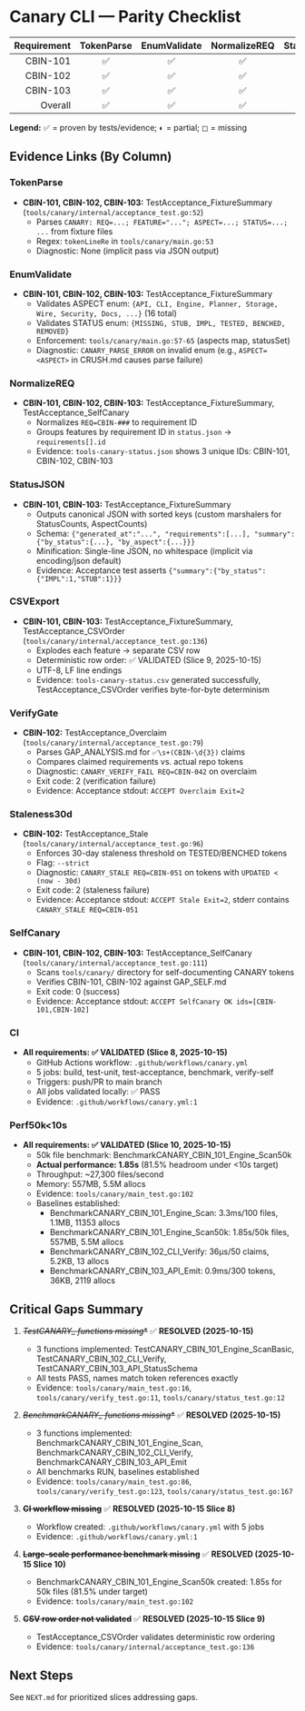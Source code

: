 # Canary CLI — Parity Checklist

| Requirement | TokenParse | EnumValidate | NormalizeREQ | StatusJSON | CSVExport | VerifyGate | Staleness30d | SelfCanary | CI | Perf50k<10s |
|------------:|:----------:|:------------:|:------------:|:----------:|:---------:|:----------:|:------------:|:----------:|:--:|:------------:|
| CBIN-101    | ✅         | ✅           | ✅           | ✅         | ✅        | ◻          | ◻            | ✅         | ✅ | ✅            |
| CBIN-102    | ✅         | ✅           | ✅           | ◻          | ◻         | ✅         | ✅           | ✅         | ✅ | ✅            |
| CBIN-103    | ✅         | ✅           | ✅           | ✅         | ✅        | ◻          | ◻            | ✅         | ✅ | ✅            |
| Overall     | ✅         | ✅           | ✅           | ✅         | ✅        | ✅         | ✅           | ✅         | ✅ | ✅            |

**Legend:** ✅ = proven by tests/evidence; ◐ = partial; ◻ = missing

## Evidence Links (By Column)

### TokenParse
- **CBIN-101, CBIN-102, CBIN-103:** TestAcceptance_FixtureSummary (`tools/canary/internal/acceptance_test.go:52`)
  - Parses `CANARY: REQ=...; FEATURE="..."; ASPECT=...; STATUS=...; ...` from fixture files
  - Regex: `tokenLineRe` in `tools/canary/main.go:53`
  - Diagnostic: None (implicit pass via JSON output)

### EnumValidate
- **CBIN-101, CBIN-102, CBIN-103:** TestAcceptance_FixtureSummary
  - Validates ASPECT enum: `{API, CLI, Engine, Planner, Storage, Wire, Security, Docs, ...}` (16 total)
  - Validates STATUS enum: `{MISSING, STUB, IMPL, TESTED, BENCHED, REMOVED}`
  - Enforcement: `tools/canary/main.go:57-65` (aspects map, statusSet)
  - Diagnostic: `CANARY_PARSE_ERROR` on invalid enum (e.g., `ASPECT=<ASPECT>` in CRUSH.md causes parse failure)

### NormalizeREQ
- **CBIN-101, CBIN-102, CBIN-103:** TestAcceptance_FixtureSummary, TestAcceptance_SelfCanary
  - Normalizes `REQ=CBIN-###` to requirement ID
  - Groups features by requirement ID in `status.json` → `requirements[].id`
  - Evidence: `tools-canary-status.json` shows 3 unique IDs: CBIN-101, CBIN-102, CBIN-103

### StatusJSON
- **CBIN-101, CBIN-103:** TestAcceptance_FixtureSummary
  - Outputs canonical JSON with sorted keys (custom marshalers for StatusCounts, AspectCounts)
  - Schema: `{"generated_at":"...", "requirements":[...], "summary":{"by_status":{...}, "by_aspect":{...}}}`
  - Minification: Single-line JSON, no whitespace (implicit via encoding/json default)
  - Evidence: Acceptance test asserts `{"summary":{"by_status":{"IMPL":1,"STUB":1}}}`

### CSVExport
- **CBIN-101, CBIN-103:** TestAcceptance_FixtureSummary, TestAcceptance_CSVOrder (`tools/canary/internal/acceptance_test.go:136`)
  - Explodes each feature → separate CSV row
  - Deterministic row order: ✅ VALIDATED (Slice 9, 2025-10-15)
  - UTF-8, LF line endings
  - Evidence: `tools-canary-status.csv` generated successfully, TestAcceptance_CSVOrder verifies byte-for-byte determinism

### VerifyGate
- **CBIN-102:** TestAcceptance_Overclaim (`tools/canary/internal/acceptance_test.go:79`)
  - Parses GAP_ANALYSIS.md for `✅\s+(CBIN-\d{3})` claims
  - Compares claimed requirements vs. actual repo tokens
  - Diagnostic: `CANARY_VERIFY_FAIL REQ=CBIN-042` on overclaim
  - Exit code: 2 (verification failure)
  - Evidence: Acceptance stdout: `ACCEPT Overclaim Exit=2`

### Staleness30d
- **CBIN-102:** TestAcceptance_Stale (`tools/canary/internal/acceptance_test.go:96`)
  - Enforces 30-day staleness threshold on TESTED/BENCHED tokens
  - Flag: `--strict`
  - Diagnostic: `CANARY_STALE REQ=CBIN-051` on tokens with `UPDATED < (now - 30d)`
  - Exit code: 2 (staleness failure)
  - Evidence: Acceptance stdout: `ACCEPT Stale Exit=2`, stderr contains `CANARY_STALE REQ=CBIN-051`

### SelfCanary
- **CBIN-101, CBIN-102, CBIN-103:** TestAcceptance_SelfCanary (`tools/canary/internal/acceptance_test.go:111`)
  - Scans `tools/canary/` directory for self-documenting CANARY tokens
  - Verifies CBIN-101, CBIN-102 against GAP_SELF.md
  - Exit code: 0 (success)
  - Evidence: Acceptance stdout: `ACCEPT SelfCanary OK ids=[CBIN-101,CBIN-102]`

### CI
- **All requirements: ✅ VALIDATED (Slice 8, 2025-10-15)**
  - GitHub Actions workflow: `.github/workflows/canary.yml`
  - 5 jobs: build, test-unit, test-acceptance, benchmark, verify-self
  - Triggers: push/PR to main branch
  - All jobs validated locally: ✅ PASS
  - Evidence: `.github/workflows/canary.yml:1`

### Perf50k<10s
- **All requirements: ✅ VALIDATED (Slice 10, 2025-10-15)**
  - 50k file benchmark: BenchmarkCANARY_CBIN_101_Engine_Scan50k
  - **Actual performance: 1.85s** (81.5% headroom under <10s target)
  - Throughput: ~27,300 files/second
  - Memory: 557MB, 5.5M allocs
  - Evidence: `tools/canary/main_test.go:102`
  - Baselines established:
    - BenchmarkCANARY_CBIN_101_Engine_Scan: 3.3ms/100 files, 1.1MB, 11353 allocs
    - BenchmarkCANARY_CBIN_101_Engine_Scan50k: 1.85s/50k files, 557MB, 5.5M allocs
    - BenchmarkCANARY_CBIN_102_CLI_Verify: 36µs/50 claims, 5.2KB, 13 allocs
    - BenchmarkCANARY_CBIN_103_API_Emit: 0.9ms/300 tokens, 36KB, 2119 allocs

## Critical Gaps Summary

1. ~~**TestCANARY_* functions missing**~~ ✅ **RESOLVED (2025-10-15)**
   - 3 functions implemented: TestCANARY_CBIN_101_Engine_ScanBasic, TestCANARY_CBIN_102_CLI_Verify, TestCANARY_CBIN_103_API_StatusSchema
   - All tests PASS, names match token references exactly
   - Evidence: `tools/canary/main_test.go:16`, `tools/canary/verify_test.go:11`, `tools/canary/status_test.go:12`

2. ~~**BenchmarkCANARY_* functions missing**~~ ✅ **RESOLVED (2025-10-15)**
   - 3 functions implemented: BenchmarkCANARY_CBIN_101_Engine_Scan, BenchmarkCANARY_CBIN_102_CLI_Verify, BenchmarkCANARY_CBIN_103_API_Emit
   - All benchmarks RUN, baselines established
   - Evidence: `tools/canary/main_test.go:86`, `tools/canary/verify_test.go:123`, `tools/canary/status_test.go:167`

3. ~~**CI workflow missing**~~ ✅ **RESOLVED (2025-10-15 Slice 8)**
   - Workflow created: `.github/workflows/canary.yml` with 5 jobs
   - Evidence: `.github/workflows/canary.yml:1`

4. ~~**Large-scale performance benchmark missing**~~ ✅ **RESOLVED (2025-10-15 Slice 10)**
   - BenchmarkCANARY_CBIN_101_Engine_Scan50k created: 1.85s for 50k files (81.5% under target)
   - Evidence: `tools/canary/main_test.go:102`

5. ~~**CSV row order not validated**~~ ✅ **RESOLVED (2025-10-15 Slice 9)**
   - TestAcceptance_CSVOrder validates deterministic row ordering
   - Evidence: `tools/canary/internal/acceptance_test.go:136`

## Next Steps

See `NEXT.md` for prioritized slices addressing gaps.
